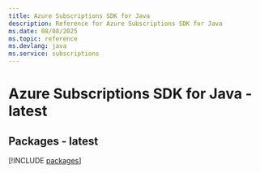 ```yaml
---
title: Azure Subscriptions SDK for Java
description: Reference for Azure Subscriptions SDK for Java
ms.date: 08/08/2025
ms.topic: reference
ms.devlang: java
ms.service: subscriptions
---
```

# Azure Subscriptions SDK for Java - latest
## Packages - latest
[!INCLUDE [packages](subscriptions-index.md)]